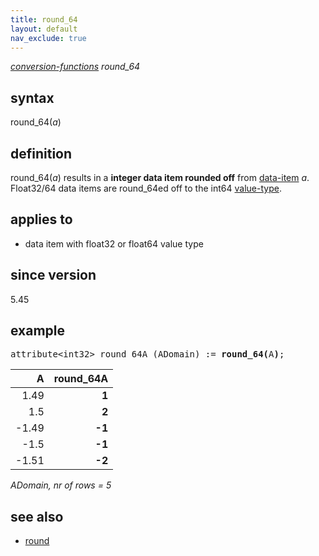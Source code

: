 ```yaml
---
title: round_64
layout: default
nav_exclude: true
---
```

*[conversion-functions](conversion-functions) round_64*

## syntax

round_64(*a*)

## definition

round_64(*a*) results in a **integer data item rounded off** from [data-item](data-item) *a*. Float32/64 data items are round_64ed off to the int64 [value-type](value-type).

## applies to

- data item with float32 or float64 value type

## since version

5.45

## example

<pre>
attribute&lt;int32&gt; round_64A (ADomain) := <B>round_64(</B>A<B>)</B>;
</pre>

| A     |**round_64A**|
|------:|------------:|
| 1.49  | **1**       |
| 1.5   | **2**       |
| -1.49 | **-1**      |
| -1.5  | **-1**      |
| -1.51 | **-2**      |

*ADomain, nr of rows = 5*

## see also

- [round](round)
